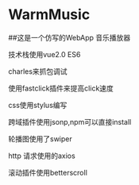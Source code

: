 # WarmMusic
##这是一个仿写的WebApp 音乐播放器

技术栈使用vue2.0 ES6

charles来抓包调试

使用fastclick插件来提高click速度

css使用stylus编写

跨域插件使用jsonp,npm可以直接install

轮播图使用了swiper

http 请求使用的axios

滚动插件使用betterscroll
